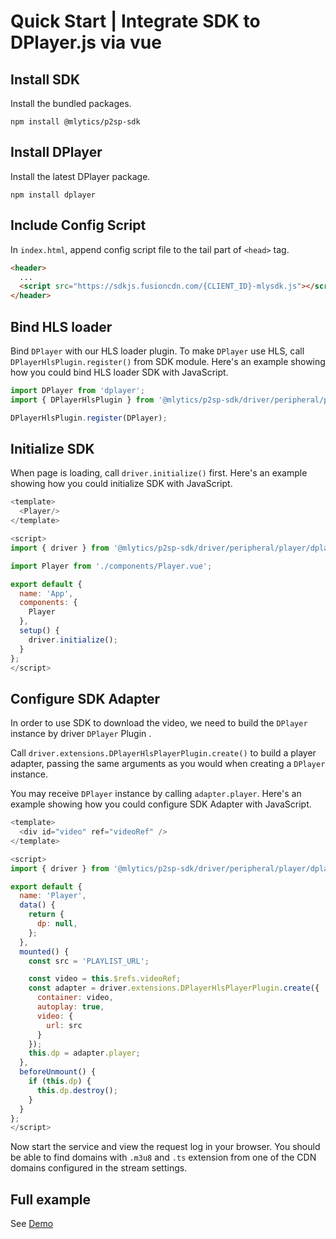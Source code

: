 # Quick Start | Integrate SDK to DPlayer.js via vue

## Install SDK

Install the bundled packages.

```shell
npm install @mlytics/p2sp-sdk
```

## Install DPlayer

Install the latest DPlayer package.

```shell
npm install dplayer
```

## Include Config Script

In `index.html`, append config script file to the tail part of `<head>` tag.

```html public/index.html
<header>
  ...
  <script src="https://sdkjs.fusioncdn.com/{CLIENT_ID}-mlysdk.js"></script>
</header>
```

## Bind HLS loader

Bind `DPlayer` with our HLS loader plugin. To make `DPlayer` use HLS, call `DPlayerHlsPlugin.register()` from SDK module. Here's an example showing how you could bind HLS loader SDK with JavaScript.

```javascript
import DPlayer from 'dplayer';
import { DPlayerHlsPlugin } from '@mlytics/p2sp-sdk/driver/peripheral/player/dplayer/streaming/hls/bundle';

DPlayerHlsPlugin.register(DPlayer);
```

## Initialize SDK

When page is loading, call `driver.initialize()` first. Here's an example showing how you could initialize SDK with JavaScript.

```javascript
<template>
  <Player/>
</template>

<script>
import { driver } from '@mlytics/p2sp-sdk/driver/peripheral/player/dplayer/streaming/hls/bundle';

import Player from './components/Player.vue';

export default {
  name: 'App',
  components: {
    Player
  },
  setup() {
    driver.initialize();
  }
};
</script>
```

## Configure SDK Adapter

In order to use SDK to download the video, we need to build the `DPlayer` instance by driver `DPlayer` Plugin .

Call `driver.extensions.DPlayerHlsPlayerPlugin.create()` to build a player adapter, passing the same arguments as you would when creating a `DPlayer` instance.

You may receive `DPlayer` instance by calling `adapter.player`. Here's an example showing how you could configure SDK Adapter with JavaScript.

```javascript
<template>
  <div id="video" ref="videoRef" />
</template>

<script>
import { driver } from '@mlytics/p2sp-sdk/driver/peripheral/player/dplayer/streaming/hls/bundle';

export default {
  name: 'Player',
  data() {
    return {
      dp: null,
    };
  },
  mounted() {
    const src = 'PLAYLIST_URL';

    const video = this.$refs.videoRef;
    const adapter = driver.extensions.DPlayerHlsPlayerPlugin.create({
      container: video,
      autoplay: true,
      video: {
        url: src
      }
    });
    this.dp = adapter.player;
  },
  beforeUnmount() {
    if (this.dp) {
      this.dp.destroy();
    }
  }
};
</script>
```

Now start the service and view the request log in your browser. You should be able to find domains with `.m3u8` and `.ts` extension from one of the CDN domains configured in the stream settings.

## Full example

See [Demo](https://github.com/mlytics/stream-sdk-guide/tree/main/DPlayer/vue-sample)